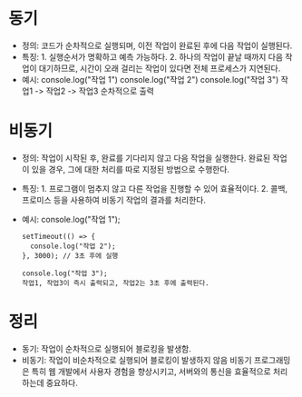 # 동기
- 정의: 코드가 순차적으로 실행되며, 이전 작업이 완료된 후에 다음 작업이 실행된다.
- 특징:
      1. 실행순서가 명확하고 예측 가능하다.
      2. 하나의 작업이 끝날 때까지 다음 작업이 대기하므로, 시간이 오래 걸리는 작업이 있다면 전체 프로세스가 지연된다.
- 예시:
      console.log("작업 1")
      console.log("작업 2")
      console.log("작업 3")
      작업1 -> 작업2 -> 작업3 순차적으로 출력

# 비동기
- 정의: 작업이 시작된 후, 완료를 기다리지 않고 다음 작업을 실행한다. 완료된 작업이 있을 경우, 그에 대한 처리를 따로 지정된 방법으로 수행한다.
- 특징:
      1. 프로그램이 멈추지 않고 다른 작업을 진행할 수 있어 효율적이다.
      2. 콜백, 프로미스 등을 사용하여 비동기 작업의 결과를 처리한다.
- 예시:
      console.log("작업 1");

      setTimeout(() => {
        console.log("작업 2");
      }, 3000); // 3초 후에 실행

      console.log("작업 3");
      작업1, 작업3이 즉시 출력되고, 작업2는 3초 후에 출력된다.

# 정리
- 동기: 작업이 순차적으로 실행되어 블로킹을 발생함.
- 비동기: 작업이 비순차적으로 실행되어 블로킹이 발생하지 않음
비동기 프로그래밍은 특히 웹 개발에서 사용자 경험을 향상시키고, 서버와의 통신을 효율적으로 처리하는데 중요하다.